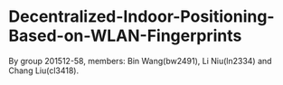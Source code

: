# Decentralized-Indoor-Positioning-Based-on-WLAN-Fingerprints
By group 201512-58, members: Bin Wang(bw2491), Li Niu(ln2334) and Chang Liu(cl3418).
